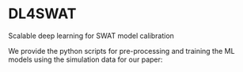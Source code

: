 # DL4SWAT
Scalable deep learning for SWAT model calibration

We provide the python scripts for pre-processing and training the ML models using the simulation data for our paper:
